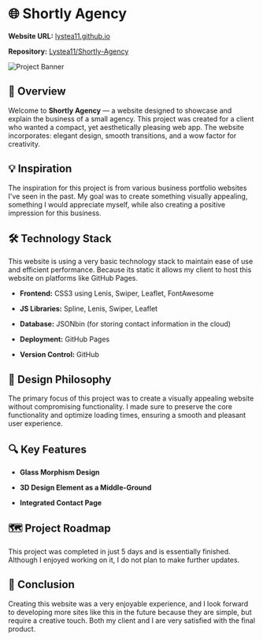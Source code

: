 
# 🌐 Shortly Agency

  

**Website URL:** [lystea11.github.io](https://lystea11.github.io/Shortly-Agency/index.html)

**Repository:** [Lystea11/Shortly-Agency](https://github.com/Lystea11/Shortly-Agency)

  

![Project Banner](https://github.com/Lystea11/Shortly-Agency/banner.png)

  

## 🚀 Overview

  

Welcome to **Shortly Agency** — a website designed to showcase and explain the business of a small agency. This project was created for a client who wanted a compact, yet aesthetically pleasing web app. The website incorporates: elegant design, smooth transitions, and a wow factor for creativity.

  

## 💡 Inspiration

  

The inspiration for this project is from various business portfolio websites I've seen in the past. My goal was to create something visually appealing, something I would appreciate myself, while also creating a positive impression for this business.

  

## 🛠️ Technology Stack

  

This website is using a very basic technology stack to maintain ease of use and efficient performance. Because its static it allows my client to host this website on platforms like GitHub Pages.

-  **Frontend:** CSS3 using Lenis, Swiper, Leaflet, FontAwesome

-  **JS Libraries:** Spline, Lenis, Swiper, Leaflet

-  **Database:** JSONbin (for storing contact information in the cloud)

-  **Deployment:** GitHub Pages

-  **Version Control:** GitHub

  

## 🎨 Design Philosophy

  

The primary focus of this project was to create a visually appealing website without compromising functionality. I made sure to preserve the core functionality and optimize loading times, ensuring a smooth and pleasant user experience.

  

## 🔍 Key Features

  

-  **Glass Morphism Design**

-  **3D Design Element as a Middle-Ground**

-  **Integrated Contact Page**

  

## 🗺️ Project Roadmap

  

This project was completed in just 5 days and is essentially finished. Although I enjoyed working on it, I do not plan to make further updates.

  

## 📝 Conclusion

  

Creating this website was a very enjoyable experience, and I look forward to developing more sites like this in the future because they are simple, but require a creative touch. Both my client and I are very satisfied with the final product.